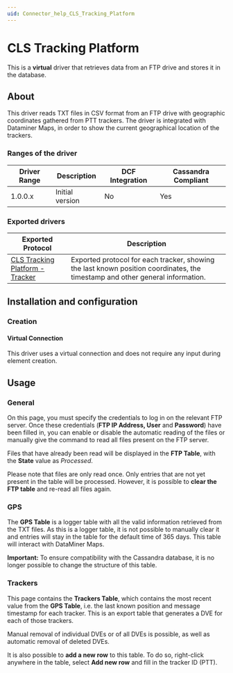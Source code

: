 ```yaml
---
uid: Connector_help_CLS_Tracking_Platform
---
```


# CLS Tracking Platform

This is a **virtual** driver that retrieves data from an FTP drive and stores it in the database.

## About

This driver reads TXT files in CSV format from an FTP drive with geographic coordinates gathered from PTT trackers. The driver is integrated with Dataminer Maps, in order to show the current geographical location of the trackers.

### Ranges of the driver

| **Driver Range** | **Description** | **DCF Integration** | **Cassandra Compliant** |
|------------------|-----------------|---------------------|-------------------------|
| 1.0.0.x          | Initial version | No                  | Yes                     |

### Exported drivers

| **Exported Protocol**                                                                          | **Description**                                                                                                               |
|------------------------------------------------------------------------------------------------|-------------------------------------------------------------------------------------------------------------------------------|
| [CLS Tracking Platform - Tracker](xref:Connector_help_CLS_Tracking_Platform_-_Tracker) | Exported protocol for each tracker, showing the last known position coordinates, the timestamp and other general information. |

## Installation and configuration

### Creation

#### Virtual Connection

This driver uses a virtual connection and does not require any input during element creation.

## Usage

### General

On this page, you must specify the credentials to log in on the relevant FTP server. Once these credentials (**FTP IP Address, User** and **Password**) have been filled in, you can enable or disable the automatic reading of the files or manually give the command to read all files present on the FTP server.

Files that have already been read will be displayed in the **FTP Table**, with the **State** value as *Processed*.

Please note that files are only read once. Only entries that are not yet present in the table will be processed. However, it is possible to **clear the FTP table** and re-read all files again.

### GPS

The **GPS Table** is a logger table with all the valid information retrieved from the TXT files. As this is a logger table, it is not possible to manually clear it and entries will stay in the table for the default time of 365 days. This table will interact with DataMiner Maps.

**Important:** To ensure compatibility with the Cassandra database, it is no longer possible to change the structure of this table.

### Trackers

This page contains the **Trackers Table**, which contains the most recent value from the **GPS Table**, i.e. the last known position and message timestamp for each tracker. This is an export table that generates a DVE for each of those trackers.

Manual removal of individual DVEs or of all DVEs is possible, as well as automatic removal of deleted DVEs.

It is also possible to **add a new row** to this table. To do so, right-click anywhere in the table, select **Add new row** and fill in the tracker ID (PTT).
